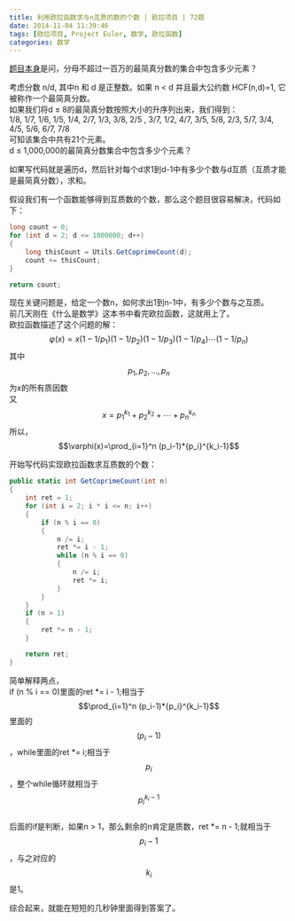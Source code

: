 ```yaml
---
title: 利用欧拉函数求与n互质的数的个数 | 欧拉项目 | 72题
date: 2014-11-04 11:39:46
tags: [欧拉项目, Project Euler, 数学, 欧拉函数]
categories: 数学
---
```

[题目本身](https://projecteuler.net/problem=72 "Problem 72 - Project Euler")是问，分母不超过一百万的最简真分数的集合中包含多少元素？ 

考虑分数 n/d, 其中n 和 d 是正整数。如果 n < d 并且最大公约数 HCF(n,d)=1, 它被称作一个最简真分数。  
如果我们将d ≤ 8的最简真分数按照大小的升序列出来，我们得到：  
1/8, 1/7, 1/6, 1/5, 1/4, 2/7, 1/3, 3/8, 2/5 , 3/7, 1/2, 4/7, 3/5, 5/8, 2/3, 5/7, 3/4, 4/5, 5/6, 6/7, 7/8  
可知该集合中共有21个元素。  
d ≤ 1,000,000的最简真分数集合中包含多少个元素？

如果写代码就是遍历d，然后针对每个d求1到d-1中有多少个数与d互质（互质才能是最简真分数），求和。  

假设我们有一个函数能够得到互质数的个数，那么这个题目很容易解决，代码如下：  
``` csharp
long count = 0;
for (int d = 2; d <= 1000000; d++)
{
    long thisCount = Utils.GetCoprimeCount(d);
    count += thisCount;
}

return count;
```

现在关键问题是，给定一个数n，如何求出1到n-1中，有多少个数与之互质。   
前几天刚在《什么是数学》这本书中看完欧拉函数，这就用上了。   
欧拉函数描述了这个问题的解：  
$$
\varphi(x)=x(1-1/p_1)(1-1/p_2)(1-1/p_3)(1-1/p_4)\cdots(1-1/p_n)
$$
其中$$p_1, p_2, \ldots, p_n$$为x的所有质因数   
又$$
x={p_1}^{k_1} + {p_2}^{k_2} + \cdots + {p_n}^{k_n}   
$$
所以，$$\varphi(x)=\prod_{i=1}^n (p_i-1)*{p_i}^{k_i-1}$$

开始写代码实现欧拉函数求互质数的个数：  
``` csharp
public static int GetCoprimeCount(int n)
{
    int ret = 1;
    for (int i = 2; i * i <= n; i++)
    {
        if (n % i == 0)
        {
            n /= i;
            ret *= i - 1;
            while (n % i == 0)
            {
                n /= i;
                ret *= i;
            }
        }
    }
    if (n > 1)
    {
        ret *= n - 1;
    }

    return ret;
}
```
简单解释两点，  
if (n % i == 0)里面的ret \*= i - 1;相当于$$\prod_{i=1}^n (p_i-1)*{p_i}^{k_i-1}$$里面的$$(p_i-1)$$，while里面的ret \*= i;相当于$$p_i$$，整个while循环就相当于$${p_i}^{k_i-1}$$  
后面的if是判断，如果n > 1，那么剩余的n肯定是质数，ret \*= n - 1;就相当于$$p_i-1$$，与之对应的$$k_i$$是1。

综合起来，就能在短短的几秒钟里面得到答案了。
